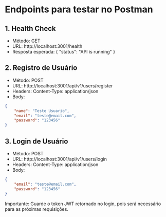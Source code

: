 # Endpoints para testar no Postman

## 1. Health Check
- Método: GET
- URL: http://localhost:3001/health
- Resposta esperada: { "status": "API is running" }

## 2. Registro de Usuário
- Método: POST
- URL: http://localhost:3001/api/v1/users/register
- Headers: Content-Type: application/json
- Body:
```json
{
    "name": "Teste Usuario",
    "email": "teste@email.com",
    "password": "123456"
}
```

## 3. Login de Usuário
- Método: POST
- URL: http://localhost:3001/api/v1/users/login
- Headers: Content-Type: application/json
- Body:
```json
{
    "email": "teste@email.com",
    "password": "123456"
}
```

Importante: Guarde o token JWT retornado no login, pois será necessário para as próximas requisições.
